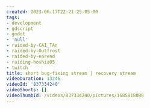 ```yaml
---
created: 2023-06-17T22:21:25-05:00
tags:
- development
- gdscript
- godot
- 'null'
- raided-by-CAI_TAn
- raided-by-Outfrost
- raided-by-earend
- raiding-hoshia05
- twitch
title: short bug-fixing stream | recovery stream
videoDuration: 13246
videoId: '837334240'
videoShorts: []
videoThumbId: /videos/837334240/pictures/1685818088
---
```

